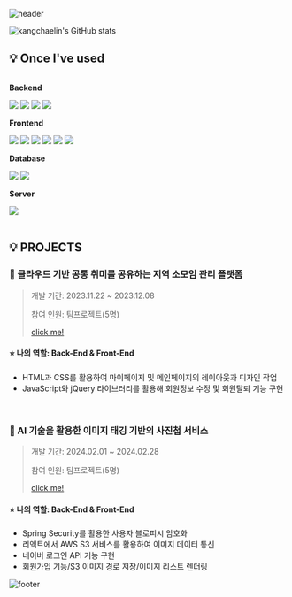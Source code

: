 ![header](https://capsule-render.vercel.app/api?type=waving&color=timeGradient&text=Welcome%20to%20채린's%20GitHub%20🙌&animation=twinkling&fontSize=35&fontAlignY=40&fontAlign=50&height=250)


![kangchaelin's GitHub stats](https://github-readme-stats.vercel.app/api?username=kangchaelin&show_icons=true&theme=dark)



## 💡 Once I've used
<div style="display:flex; flex-direction:column; align-items:flex-start;">
    <!-- Backend -->
    <p><strong>Backend</strong></p>
    <div>
      <img src="https://img.shields.io/badge/Python-3776AB?style=for-the-badge&logo=Python&logoColor=white">
        <img src="https://img.shields.io/badge/Java-007396?style=for-the-badge&logo=Java&logoColor=white"> 
        <img src="https://img.shields.io/badge/Spring-6DB33FF?style=for-the-badge&logo=spring&logoColor=white">
<img src="https://img.shields.io/badge/SpringBoot-%236DB33F?style=for-the-badge&logo=springboot&logoColor=white">
    </div>
      <!-- Frontend -->
    <p><strong>Frontend</strong></p>
    <div>
        <img src="https://img.shields.io/badge/html5-E34F26?style=flat-square&logo=html5&logoColor=white"> 
        <img src="https://img.shields.io/badge/css-1572B6?style=flat-square&logo=css3&logoColor=white"> 
        <img src="https://img.shields.io/badge/javascript-F7DF1E?style=flat-square&logo=javascript&logoColor=black"> 
        <img src="https://img.shields.io/badge/bootstrap-7952B3?style=flat-square&logo=bootstrap&logoColor=white">
        <img src="https://img.shields.io/badge/jQuery-0769AD?style=flat-square&logo=jQuery&logoColor=white">
        <img src="https://img.shields.io/badge/react-20232a.svg?style=for-the-badge&logo=react&logoColor=61DAFB" />
    </div>
    <!-- Database -->
    <p><strong>Database</strong></p>
    <div>
        <img src="https://img.shields.io/badge/oracle-F80000?style=for-the-badge&logo=oracle&logoColor=white"> 
        <img src="https://img.shields.io/badge/mysql-4479A1?style=for-the-badge&logo=mysql&logoColor=white"> 
    </div>
    <!-- Server -->
    <p><strong>Server</strong></p>
    <div>
        <img src="https://img.shields.io/badge/apache tomcat-F8DC75?style=for-the-badge&logo=apachetomcat&logoColor=black">
    </div> 
</div><br>
</div>


## 💡 PROJECTS
### 📌 클라우드 기반 공통 취미를 공유하는 지역 소모임 관리 플랫폼
>개발 기간: 2023.11.22 ~ 2023.12.08
>
>참여 인원: 팀프로젝트(5명)
>
>[click me!](https://github.com/2023-SMHRD-IS-CLOUD-1/YOU-I)

#### ⭐ 나의 역할: Back-End & Front-End
- HTML과 CSS를 활용하여 마이페이지 및 메인페이지의 레이아웃과 디자인 작업
- JavaScript와 jQuery 라이브러리를 활용해 회원정보 수정 및 회원탈퇴 기능 구현

<br>

### 📌 AI 기술을 활용한 이미지 태깅 기반의 사진첩 서비스
>개발 기간: 2024.02.01 ~ 2024.02.28
>
>참여 인원: 팀프로젝트(5명)
>
>[click me!](https://github.com/2023-SMHRD-IS-CLOUD-1/SpringCoC)

#### ⭐ 나의 역할: Back-End & Front-End
- Spring Security를 활용한 사용자 블로피시 암호화
- 리액트에서 AWS S3 서비스를 활용하여 이미지 데이터 통신
- 네이버 로그인 API 기능 구현
- 회원가입 기능/S3 이미지 경로 저장/이미지 리스트 렌더링









![footer](https://capsule-render.vercel.app/api?section=footer&type=waving&color=timeGradient)

